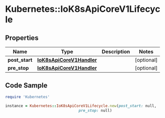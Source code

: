 # Kubernetes::IoK8sApiCoreV1Lifecycle

## Properties

Name | Type | Description | Notes
------------ | ------------- | ------------- | -------------
**post_start** | [**IoK8sApiCoreV1Handler**](IoK8sApiCoreV1Handler.md) |  | [optional] 
**pre_stop** | [**IoK8sApiCoreV1Handler**](IoK8sApiCoreV1Handler.md) |  | [optional] 

## Code Sample

```ruby
require 'Kubernetes'

instance = Kubernetes::IoK8sApiCoreV1Lifecycle.new(post_start: null,
                                 pre_stop: null)
```


